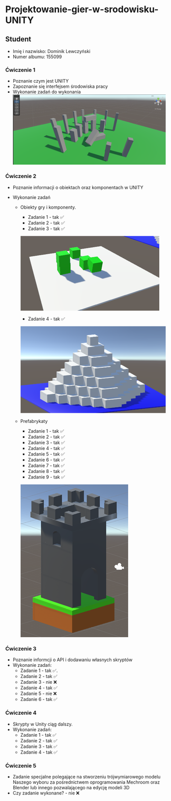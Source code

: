 # Projektowanie-gier-w-srodowisku-UNITY

## Student

- Imię i nazwisko: Dominik Lewczyński
- Numer albumu: 155099

### Ćwiczenie 1

- Poznanie czym jest UNITY
- Zapoznanie się interfejsem środowiska pracy
- Wykonanie zadań do wykonania
  ![Model of Stonehenge](./images/lab_01/Stonehenge.png)

### Ćwiczenie 2

- Poznanie informacji o obiektach oraz komponentach w UNITY
- Wykonanie zadań

  - Obiekty gry i komponenty.

    - Zadanie 1 - tak ✅
    - Zadanie 2 - tak ✅
    - Zadanie 3 - tak ✅

    ![Model of Objects with Rigitbody component](./images/lab_02/ObjectAndComponent.png)

    - Zadanie 4 - tak ✅

    ![Model of Piramid](./images/lab_02/Piramid.png)

  - Prefabrykaty

    - Zadanie 1 - tak ✅
    - Zadanie 2 - tak ✅
    - Zadanie 3 - tak ✅
    - Zadanie 4 - tak ✅
    - Zadanie 5 - tak ✅
    - Zadanie 6 - tak ✅
    - Zadanie 7 - tak ✅
    - Zadanie 8 - tak ✅
    - Zadanie 9 - tak ✅

    ![Model of Castle tower](./images/lab_02/CastleTower.png)

### Ćwiczenie 3

- Poznanie informcji o API i dodawaniu własnych skryptów
- Wykonanie zadań:
  - Zadanie 1 - tak ✅.
  - Zadanie 2 - tak ✅
  - Zadanie 3 - nie ❌
  - Zadanie 4 - tak ✅
  - Zadanie 5 - nie ❌
  - Zadanie 6 - tak ✅

### Ćwiczenie 4

- Skrypty w Unity ciąg dalszy.
- Wykonanie zadań:
  - Zadanie 1 - tak ✅
  - Zadanie 2 - tak ✅
  - Zadanie 3 - tak ✅
  - Zadanie 4 - tak ✅

### Ćwiczenie 5

- Zadanie specjalne polegające na stworzeniu trójwymiarowego modelu Naszego wyboru za pośrednictwem oprogramowania Mechroom oraz Blender lub innego pozwalającego na edycję modeli 3D
- Czy zadanie wykonane? - nie ❌
